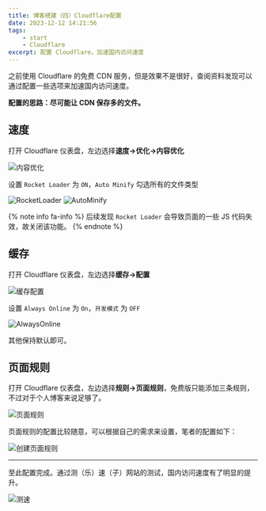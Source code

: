 ```yaml
---
title: 博客搭建（四）Cloudflare配置
date: 2023-12-12 14:21:56
tags:
    - start
    - Cloudflare
excerpt: 配置 Cloudflare，加速国内访问速度
---
```


之前使用 Cloudflare 的免费 CDN 服务，但是效果不是很好，查阅资料发现可以通过配置一些选项来加速国内访问速度。

**配置的思路：尽可能让 CDN 保存多的文件。**

## 速度

打开 Cloudflare 仪表盘，左边选择**速度→优化→内容优化**

![内容优化](https://images.null-qwerty.work/blog/%E5%86%85%E5%AE%B9%E4%BC%98%E5%8C%96.png)

设置 `Rocket Loader` 为 `ON`，`Auto Minify` 勾选所有的文件类型

![RocketLoader](https://images.null-qwerty.work/blog/RocketLoader.png)
![AutoMinify](https://images.null-qwerty.work/blog/AutoMinify.png)

{% note info fa-info %}
后续发现 `Rocket Loader` 会导致页面的一些 JS 代码失效，故关闭该功能。
{% endnote %}

## 缓存

打开 Cloudflare 仪表盘，左边选择**缓存→配置**

![缓存配置](https://images.null-qwerty.work/blog/%E7%BC%93%E5%AD%98%E9%85%8D%E7%BD%AE.png)

设置 `Always Online` 为 `On`，`开发模式` 为 `OFF`

![AlwaysOnline](https://images.null-qwerty.work/blog/AlwaysOnline.png)

其他保持默认即可。

## 页面规则

打开 Cloudflare 仪表盘，左边选择**规则→页面规则**，免费版只能添加三条规则，不过对于个人博客来说足够了。

![页面规则](https://images.null-qwerty.work/blog/%E9%A1%B5%E9%9D%A2%E8%A7%84%E5%88%99.png)

页面规则的配置比较随意，可以根据自己的需求来设置，笔者的配置如下：

![创建页面规则](https://images.null-qwerty.work/blog/%E5%88%9B%E5%BB%BA%E9%A1%B5%E9%9D%A2%E8%A7%84%E5%88%99.png)

---
至此配置完成。通过测（乐）速（子）网站的测试，国内访问速度有了明显的提升。

![测速](https://images.null-qwerty.work/blog/%E6%B5%8B%E9%80%9F.png)